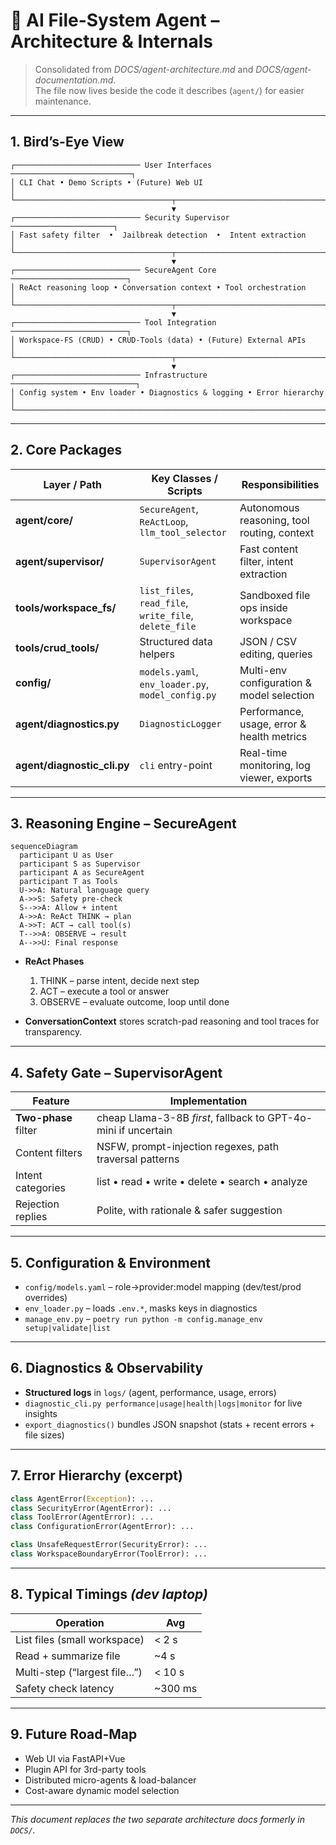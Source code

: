 # 🧠 AI File-System Agent – Architecture & Internals

> Consolidated from _DOCS/agent-architecture.md_ and _DOCS/agent-documentation.md_.  
> The file now lives beside the code it describes (`agent/`) for easier maintenance.

---

## 1. Bird’s-Eye View

```
┌──────────────────────────── User Interfaces ───────────────────────────┐
│ CLI Chat • Demo Scripts • (Future) Web UI                              │
└───────────────────────────────────┬────────────────────────────────────┘
                                    ▼
┌──────────────────────────── Security Supervisor ───────────────────────┐
│ Fast safety filter  •  Jailbreak detection  •  Intent extraction       │
└───────────────────────────────────┬────────────────────────────────────┘
                                    ▼
┌──────────────────────────── SecureAgent Core ──────────────────────────┐
│ ReAct reasoning loop • Conversation context • Tool orchestration       │
└───────────────────────────────────┬────────────────────────────────────┘
                                    ▼
┌──────────────────────────── Tool Integration ──────────────────────────┐
│ Workspace-FS (CRUD) • CRUD-Tools (data) • (Future) External APIs       │
└───────────────────────────────────┬────────────────────────────────────┘
                                    ▼
┌──────────────────────────── Infrastructure ────────────────────────────┐
│ Config system • Env loader • Diagnostics & logging • Error hierarchy   │
└────────────────────────────────────────────────────────────────────────┘
```

---

## 2. Core Packages

| Layer / Path                | Key Classes / Scripts                                  | Responsibilities                            |
| --------------------------- | ------------------------------------------------------ | ------------------------------------------- |
| **agent/core/**             | `SecureAgent`, `ReActLoop`, `llm_tool_selector`        | Autonomous reasoning, tool routing, context |
| **agent/supervisor/**       | `SupervisorAgent`                                      | Fast content filter, intent extraction      |
| **tools/workspace_fs/**     | `list_files`, `read_file`, `write_file`, `delete_file` | Sandboxed file ops inside workspace         |
| **tools/crud_tools/**       | Structured data helpers                                | JSON / CSV editing, queries                 |
| **config/**                 | `models.yaml`, `env_loader.py`, `model_config.py`      | Multi-env configuration & model selection   |
| **agent/diagnostics.py**    | `DiagnosticLogger`                                     | Performance, usage, error & health metrics  |
| **agent/diagnostic_cli.py** | `cli` entry-point                                      | Real-time monitoring, log viewer, exports   |

---

## 3. Reasoning Engine – SecureAgent

```mermaid
sequenceDiagram
  participant U as User
  participant S as Supervisor
  participant A as SecureAgent
  participant T as Tools
  U->>A: Natural language query
  A->>S: Safety pre-check
  S-->>A: Allow + intent
  A->>A: ReAct THINK → plan
  A->>T: ACT → call tool(s)
  T-->>A: OBSERVE → result
  A-->>U: Final response
```

- **ReAct Phases**

  1. THINK – parse intent, decide next step
  2. ACT – execute a tool or answer
  3. OBSERVE – evaluate outcome, loop until done

- **ConversationContext** stores scratch-pad reasoning and tool traces for transparency.

---

## 4. Safety Gate – SupervisorAgent

| Feature              | Implementation                                                 |
| -------------------- | -------------------------------------------------------------- |
| **Two-phase** filter | cheap Llama-3-8B _first_, fallback to GPT-4o-mini if uncertain |
| Content filters      | NSFW, prompt-injection regexes, path traversal patterns        |
| Intent categories    | list • read • write • delete • search • analyze                |
| Rejection replies    | Polite, with rationale & safer suggestion                      |

---

## 5. Configuration & Environment

- `config/models.yaml` – role→provider:model mapping (dev/test/prod overrides)
- `env_loader.py` – loads `.env.*`, masks keys in diagnostics
- `manage_env.py` – `poetry run python -m config.manage_env setup|validate|list`

---

## 6. Diagnostics & Observability

- **Structured logs** in `logs/` (agent, performance, usage, errors)
- `diagnostic_cli.py performance|usage|health|logs|monitor` for live insights
- `export_diagnostics()` bundles JSON snapshot (stats + recent errors + file sizes)

---

## 7. Error Hierarchy (excerpt)

```python
class AgentError(Exception): ...
class SecurityError(AgentError): ...
class ToolError(AgentError): ...
class ConfigurationError(AgentError): ...

class UnsafeRequestError(SecurityError): ...
class WorkspaceBoundaryError(ToolError): ...
```

---

## 8. Typical Timings _(dev laptop)_

| Operation                    | Avg     |
| ---------------------------- | ------- |
| List files (small workspace) | < 2 s   |
| Read + summarize file        | ~4 s    |
| Multi-step (“largest file…”) | < 10 s  |
| Safety check latency         | ~300 ms |

---

## 9. Future Road-Map

- Web UI via FastAPI+Vue
- Plugin API for 3rd-party tools
- Distributed micro-agents & load-balancer
- Cost-aware dynamic model selection

---

_This document replaces the two separate architecture docs formerly in `DOCS/`._
